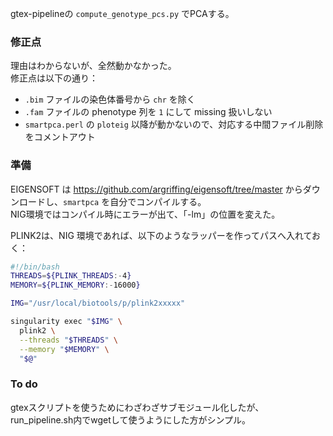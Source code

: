 gtex-pipelineの `compute_genotype_pcs.py` でPCAする。


### 修正点
理由はわからないが、全然動かなかった。  
修正点は以下の通り：

- `.bim` ファイルの染色体番号から `chr` を除く  
- `.fam` ファイルの phenotype 列を `1` にして missing 扱いしない  
- `smartpca.perl` の `ploteig` 以降が動かないので、対応する中間ファイル削除をコメントアウト  

### 準備
EIGENSOFT は https://github.com/argriffing/eigensoft/tree/master からダウンロードし、`smartpca` を自分でコンパイルする。  
NIG環境ではコンパイル時にエラーが出て、「-lm」の位置を変えた。

PLINK2は、NIG 環境であれば、以下のようなラッパーを作ってパスへ入れておく：  

```bash
#!/bin/bash
THREADS=${PLINK_THREADS:-4}
MEMORY=${PLINK_MEMORY:-16000}

IMG="/usr/local/biotools/p/plink2xxxxx"

singularity exec "$IMG" \
  plink2 \
  --threads "$THREADS" \
  --memory "$MEMORY" \
  "$@"
```

### To do
gtexスクリプトを使うためにわざわざサブモジュール化したが、run_pipeline.sh内でwgetして使うようにした方がシンプル。
